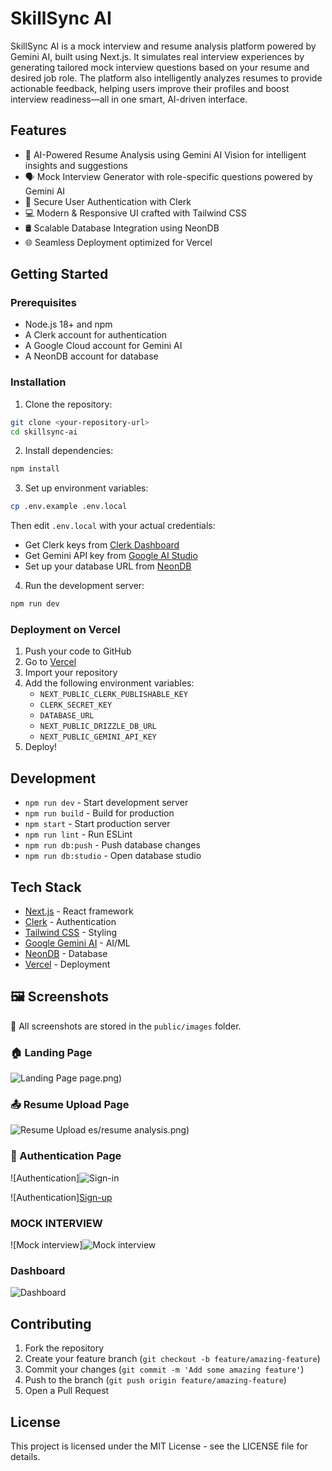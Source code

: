 # SkillSync AI

SkillSync AI is a mock interview and resume analysis platform powered by Gemini AI, built using Next.js. It simulates real interview experiences by generating tailored mock interview questions based on your resume and desired job role. The platform also intelligently analyzes resumes to provide actionable feedback, helping users improve their profiles and boost interview readiness—all in one smart, AI-driven interface.

## Features

- 🤖 AI-Powered Resume Analysis using Gemini AI Vision for intelligent insights and suggestions
- 🗣️ Mock Interview Generator with role-specific questions powered by Gemini AI
- 🔐 Secure User Authentication with Clerk
- 💻 Modern & Responsive UI crafted with Tailwind CSS
- 🛢️ Scalable Database Integration using NeonDB
- 🌐 Seamless Deployment optimized for Vercel

## Getting Started

### Prerequisites

- Node.js 18+ and npm
- A Clerk account for authentication
- A Google Cloud account for Gemini AI
- A NeonDB account for database

### Installation

1. Clone the repository:
```bash
git clone <your-repository-url>
cd skillsync-ai
```

2. Install dependencies:
```bash
npm install
```

3. Set up environment variables:
```bash
cp .env.example .env.local
```
Then edit `.env.local` with your actual credentials:
- Get Clerk keys from [Clerk Dashboard](https://dashboard.clerk.dev)
- Get Gemini API key from [Google AI Studio](https://makersuite.google.com/app/apikey)
- Set up your database URL from [NeonDB](https://neon.tech)

4. Run the development server:
```bash
npm run dev
```

### Deployment on Vercel

1. Push your code to GitHub
2. Go to [Vercel](https://vercel.com/import)
3. Import your repository
4. Add the following environment variables:
   - `NEXT_PUBLIC_CLERK_PUBLISHABLE_KEY`
   - `CLERK_SECRET_KEY`
   - `DATABASE_URL`
   - `NEXT_PUBLIC_DRIZZLE_DB_URL`
   - `NEXT_PUBLIC_GEMINI_API_KEY`
5. Deploy!

## Development

- `npm run dev` - Start development server
- `npm run build` - Build for production
- `npm start` - Start production server
- `npm run lint` - Run ESLint
- `npm run db:push` - Push database changes
- `npm run db:studio` - Open database studio

## Tech Stack

- [Next.js](https://nextjs.org/) - React framework
- [Clerk](https://clerk.dev/) - Authentication
- [Tailwind CSS](https://tailwindcss.com/) - Styling
- [Google Gemini AI](https://ai.google.dev/) - AI/ML
- [NeonDB](https://neon.tech) - Database
- [Vercel](https://vercel.com) - Deployment

## 🖼️ Screenshots

📁 All screenshots are stored in the `public/images` folder.

### 🏠 Landing Page
![Landing Page](https://github.com/user-attachments/assets/e30f251b-26b1-4617-8a2e-aa6ebd75c0a5)
 page.png)

### 📤 Resume Upload Page
![Resume Upload](https://github.com/user-attachments/assets/3ab7a6eb-d4aa-4c2a-aef9-b8db06d9e6a9)
es/resume analysis.png)

### 🔐 Authentication Page
![Authentication]![Sign-in](https://github.com/user-attachments/assets/4621f5b9-e8d4-400f-8a31-72c0618e14c5)

![Authentication][Sign-up](https://github.com/user-attachments/assets/4614f4c4-3aee-41c9-97a6-1e049595b499)


### MOCK INTERVIEW
![Mock interview]![Mock interview](https://github.com/user-attachments/assets/08fb9ac2-6a2a-4035-b3bd-4051ee8acda7)


### Dashboard
![Dashboard](https://github.com/user-attachments/assets/0e175edb-49ef-436f-a3bc-9d2250ac4ac9)

 

## Contributing

1. Fork the repository
2. Create your feature branch (`git checkout -b feature/amazing-feature`)
3. Commit your changes (`git commit -m 'Add some amazing feature'`)
4. Push to the branch (`git push origin feature/amazing-feature`)
5. Open a Pull Request

## License

This project is licensed under the MIT License - see the LICENSE file for details.
